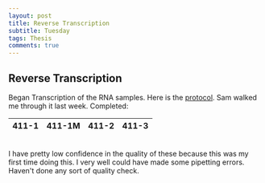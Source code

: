 ```yaml
---
layout: post
title: Reverse Transcription
subtitle: Tuesday
tags: Thesis
comments: true
---
```


## Reverse Transcription
Began Transcription of the RNA samples. Here is the [protocol](https://docs.google.com/document/d/1_Q93dtkho11yo6WQEoMAlNXXcNYNPNomOnghHONPYJM/edit?usp=sharing). Sam walked me through it last week. Completed:

| 411-1  | 411-1M  |  411-2 | 411-3  |
|---|---|---|---|

<br> I have pretty low confidence in the quality of these because this was my first time doing this. I very well could have made some pipetting errors. Haven't done any sort of quality check.
